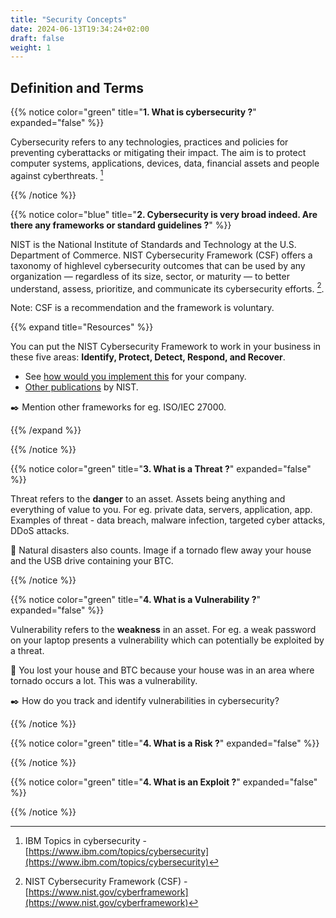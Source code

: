 ```yaml
---
title: "Security Concepts"
date: 2024-06-13T19:34:24+02:00
draft: false
weight: 1
---
```


## Definition and Terms

{{% notice color="green" title="**1.  What is cybersecurity ?**" expanded="false" %}}

Cybersecurity refers to any technologies, practices and policies for preventing cyberattacks or mitigating their impact. The aim is to protect computer systems, applications, devices, data, financial assets and people against cyberthreats. [^ibm]

[^ibm]: IBM Topics in cybersecurity - [https://www.ibm.com/topics/cybersecurity](https://www.ibm.com/topics/cybersecurity) 

{{% /notice %}}

{{% notice color="blue" title="**2.  Cybersecurity is very broad indeed. Are there any frameworks or standard guidelines ?**" %}}

NIST is the National Institute of Standards and Technology at the U.S. Department of Commerce. NIST Cybersecurity Framework (CSF) offers a taxonomy of highlevel cybersecurity outcomes that can be used by any organization — regardless of its size, sector, or maturity — to better understand, assess, prioritize, and communicate its cybersecurity efforts. [^csf]. 

Note: CSF is a recommendation and the framework is voluntary.

[^csf]: NIST Cybersecurity Framework (CSF) - [https://www.nist.gov/cyberframework](https://www.nist.gov/cyberframework)

{{% expand title="Resources" %}}

You can put the NIST Cybersecurity Framework to work in your business in these five areas: **Identify, Protect, Detect, Respond, and Recover**.

- See [how would you implement this](https://csrc.nist.gov/projects/cybersecurity-framework/filters#/csf/filters) for your company.
- [Other publications](https://csrc.nist.gov/publications/) by NIST.

:black_nib: Mention other frameworks for eg. ISO/IEC 27000. 

{{% /expand %}}

{{% /notice %}}

{{% notice color="green" title="**3.  What is a Threat ?**" expanded="false" %}}

Threat refers to the **danger** to an asset. Assets being anything and everything of value to you. For eg. private data, servers, application, app. Examples of threat - data breach, malware infection, targeted cyber attacks, DDoS attacks.

:crystal_ball: Natural disasters also counts. Image if a tornado flew away your house and the USB drive containing your BTC.


{{% /notice %}}

{{% notice color="green" title="**4.  What is a Vulnerability ?**" expanded="false" %}}

Vulnerability refers to the **weakness** in an asset. For eg. a weak password on your laptop presents a vulnerability which can potentially be exploited by a threat.

:crystal_ball: You lost your house and BTC because your house was in an area where tornado occurs a lot. This was a vulnerability.

:black_nib: How do you track and identify vulnerabilities in cybersecurity?

{{% /notice %}}

{{% notice color="green" title="**4.  What is a Risk ?**" expanded="false" %}}

{{% /notice %}}


{{% notice color="green" title="**4.  What is an Exploit ?**" expanded="false" %}}

{{% /notice %}}